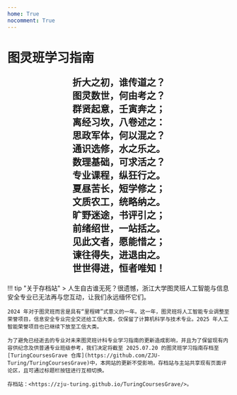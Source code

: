 ```yaml
---
home: True
nocomment: True
---
```


# 图灵班学习指南

<div style="text-align: center; font-family: 'Noto Serif SC'; font-size: 1.5em; font-weight: 600;" markdown="1">

折大之初，谁传道之？  
图灵数世，何由考之？  
群贤起意，壬寅奔之；  
离经习坎，八卷述之：  
思政军体，何以混之？  
通识选修，水之乐之。  
数理基础，可求活之？  
专业课程，纵狂行之。  
夏昼苦长，短学修之；  
文质农工，统略纳之。  
旷野迷途，书评引之；  
前绪绍世，一站括之。  
见此文者，愿能惜之；  
谏往得失，进退由之。  
世世得进，恒者唯知！  

</div>

!!! tip "关于存档站"
    > 人生自古谁无死？很遗憾，浙江大学图灵班人工智能与信息安全专业已无法再与您互动，让我们永远缅怀它们。

    2024 年对于图灵班而言是具有“里程碑”式意义的一年。这一年，图灵班将人工智能专业调整至荣誉项目，信息安全专业完全交还给工信大类，仅保留了计算机科学与技术专业。2025 年人工智能荣誉项目也已继续下放至工信大类。

    为了避免已经逝去的专业对未来图灵班计科专业学习指南的更新造成影响，并且为了保留现有内容供纪念及供普通专业班级参考，我们决定将截至 2025.07.20 的图灵班学习指南存档至 [TuringCoursesGrave 仓库](https://github.com/ZJU-Turing/TuringCoursesGrave)中，本网站的更新不受影响，存档站与主站共享现有页面评论区，且可通过标题栏按钮进行互相切换。

    存档站：<https://zju-turing.github.io/TuringCoursesGrave/>。
